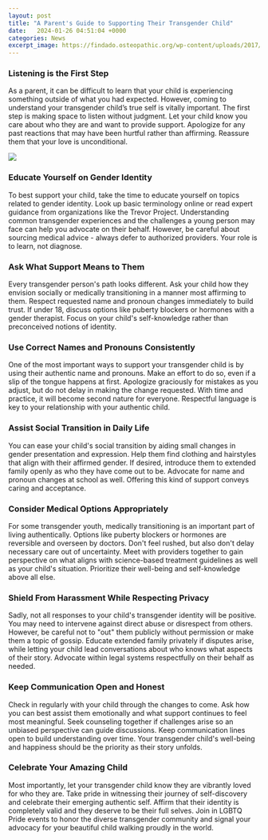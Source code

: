 ```yaml
---
layout: post
title: "A Parent's Guide to Supporting Their Transgender Child"
date:   2024-01-26 04:51:04 +0000
categories: News
excerpt_image: https://findado.osteopathic.org/wp-content/uploads/2017/08/GettyImages-584467990-768x512.jpg
---
```

### Listening is the First Step
As a parent, it can be difficult to learn that your child is experiencing something outside of what you had expected. However, coming to understand your transgender child’s true self is vitally important. The first step is making space to listen without judgment. Let your child know you care about who they are and want to provide support. Apologize for any past reactions that may have been hurtful rather than affirming. Reassure them that your love is unconditional.


![](https://findado.osteopathic.org/wp-content/uploads/2017/08/GettyImages-584467990-768x512.jpg)
### Educate Yourself on Gender Identity
To best support your child, take the time to educate yourself on topics related to gender identity. Look up basic terminology online or read expert guidance from organizations like the Trevor Project. Understanding common transgender experiences and the challenges a young person may face can help you advocate on their behalf. However, be careful about sourcing medical advice - always defer to authorized providers. Your role is to learn, not diagnose.  

### Ask What Support Means to Them
Every transgender person's path looks different. Ask your child how they envision socially or medically transitioning in a manner most affirming to them. Respect requested name and pronoun changes immediately to build trust. If under 18, discuss options like puberty blockers or hormones with a gender therapist. Focus on your child's self-knowledge rather than preconceived notions of identity.

### Use Correct Names and Pronouns Consistently
One of the most important ways to support your transgender child is by using their authentic name and pronouns. Make an effort to do so, even if a slip of the tongue happens at first. Apologize graciously for mistakes as you adjust, but do not delay in making the change requested. With time and practice, it will become second nature for everyone. Respectful language is key to your relationship with your authentic child.

### Assist Social Transition in Daily Life
You can ease your child's social transition by aiding small changes in gender presentation and expression. Help them find clothing and hairstyles that align with their affirmed gender. If desired, introduce them to extended family openly as who they have come out to be. Advocate for name and pronoun changes at school as well. Offering this kind of support conveys caring and acceptance.

### Consider Medical Options Appropriately 
For some transgender youth, medically transitioning is an important part of living authentically. Options like puberty blockers or hormones are reversible and overseen by doctors. Don't feel rushed, but also don't delay necessary care out of uncertainty. Meet with providers together to gain perspective on what aligns with science-based treatment guidelines as well as your child's situation. Prioritize their well-being and self-knowledge above all else.

### Shield From Harassment While Respecting Privacy
Sadly, not all responses to your child's transgender identity will be positive. You may need to intervene against direct abuse or disrespect from others. However, be careful not to "out" them publicly without permission or make them a topic of gossip. Educate extended family privately if disputes arise, while letting your child lead conversations about who knows what aspects of their story. Advocate within legal systems respectfully on their behalf as needed. 

### Keep Communication Open and Honest
Check in regularly with your child through the changes to come. Ask how you can best assist them emotionally and what support continues to feel most meaningful. Seek counseling together if challenges arise so an unbiased perspective can guide discussions. Keep communication lines open to build understanding over time. Your transgender child's well-being and happiness should be the priority as their story unfolds.

### Celebrate Your Amazing Child
Most importantly, let your transgender child know they are vibrantly loved for who they are. Take pride in witnessing their journey of self-discovery and celebrate their emerging authentic self. Affirm that their identity is completely valid and they deserve to be their full selves. Join in LGBTQ Pride events to honor the diverse transgender community and signal your advocacy for your beautiful child walking proudly in the world.
